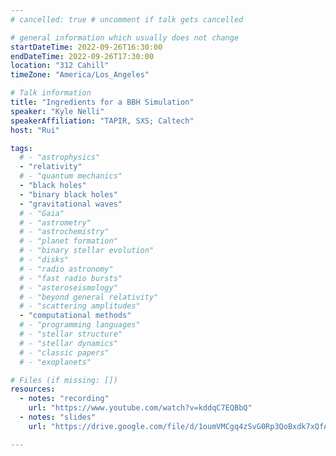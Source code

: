 ```yaml
---
# cancelled: true # uncomment if talk gets cancelled

# general information which usually does not change
startDateTime: 2022-09-26T16:30:00
endDateTime: 2022-09-26T17:30:00
location: "312 Cahill"
timeZone: "America/Los_Angeles"

# Talk information
title: "Ingredients for a BBH Simulation"
speaker: "Kyle Nelli"
speakerAffiliation: "TAPIR, SXS; Caltech"
host: "Rui"

tags:
  # - "astrophysics"
  - "relativity"
  # - "quantum mechanics"
  - "black holes"
  - "binary black holes"
  - "gravitational waves"
  # - "Gaia"
  # - "astrometry"
  # - "astrochemistry"
  # - "planet formation"
  # - "binary stellar evolution"
  # - "disks"
  # - "radio astronomy"
  # - "fast radio bursts"
  # - "asteroseismology"
  # - "beyond general relativity"
  # - "scattering amplitudes"
  - "computational methods"
  # - "programming languages"
  # - "stellar structure"
  # - "stellar dynamics"
  # - "classic papers"
  # - "exoplanets"

# Files (if missing: [])
resources:
  - notes: "recording"
    url: "https://www.youtube.com/watch?v=kddqC7EQBbQ"
  - notes: "slides"
    url: "https://drive.google.com/file/d/1oumVMCgq4zSvG0Rp3QoBxdk7xQfAe5Q9/view?usp=drive_link"

---
```



